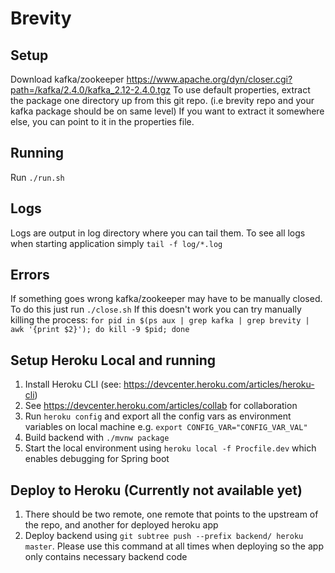 # Brevity

## Setup
Download kafka/zookeeper https://www.apache.org/dyn/closer.cgi?path=/kafka/2.4.0/kafka_2.12-2.4.0.tgz
To use default properties, extract the package one directory up from this git repo. (i.e brevity repo and your kafka package should be on same level)
If you want to extract it somewhere else, you can point to it in the properties file.

## Running
Run `./run.sh`

## Logs
Logs are output in log directory where you can tail them. To see all logs when starting application simply `tail -f log/*.log`

## Errors
If something goes wrong kafka/zookeeper may have to be manually closed. To do this just run `./close.sh`
If this doesn't work you can try manually killing the process: `for pid in $(ps aux | grep kafka | grep brevity | awk '{print $2}'); do kill -9 $pid; done`

## Setup Heroku Local and running
1. Install Heroku CLI (see: https://devcenter.heroku.com/articles/heroku-cli)
2. See https://devcenter.heroku.com/articles/collab for collaboration
3. Run `heroku config` and export all the config vars as environment variables on local machine
e.g. `export CONFIG_VAR="CONFIG_VAR_VAL"`
4. Build backend with `./mvnw package`
5. Start the local environment using `heroku local -f Procfile.dev` which enables debugging for Spring boot

## Deploy to Heroku (Currently not available yet)
1. There should be two remote, one remote that points to the upstream of the repo, and another for deployed heroku app
2. Deploy backend using `git subtree push --prefix backend/ heroku master`. Please use this command at all times when deploying so the app only contains necessary backend code